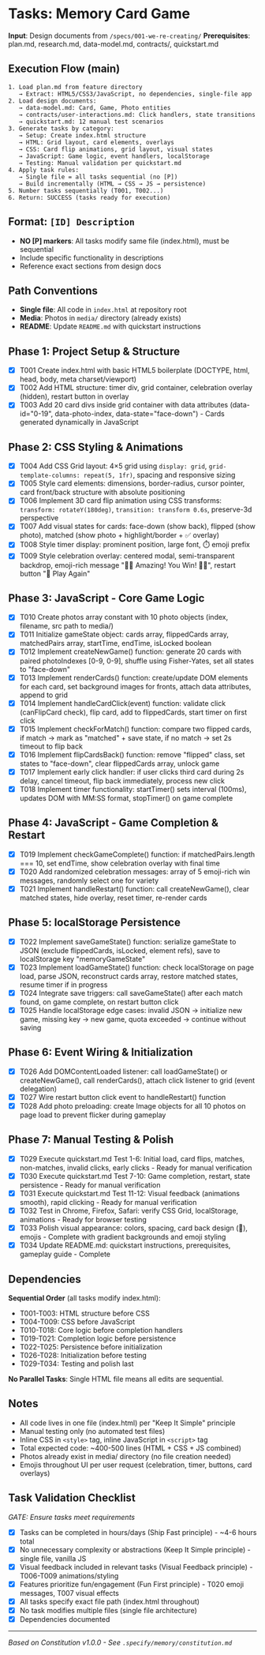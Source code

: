# Tasks: Memory Card Game

**Input**: Design documents from `/specs/001-we-re-creating/`
**Prerequisites**: plan.md, research.md, data-model.md, contracts/, quickstart.md

## Execution Flow (main)
```
1. Load plan.md from feature directory
   → Extract: HTML5/CSS3/JavaScript, no dependencies, single-file app
2. Load design documents:
   → data-model.md: Card, Game, Photo entities
   → contracts/user-interactions.md: Click handlers, state transitions
   → quickstart.md: 12 manual test scenarios
3. Generate tasks by category:
   → Setup: Create index.html structure
   → HTML: Grid layout, card elements, overlays
   → CSS: Card flip animations, grid layout, visual states
   → JavaScript: Game logic, event handlers, localStorage
   → Testing: Manual validation per quickstart.md
4. Apply task rules:
   → Single file = all tasks sequential (no [P])
   → Build incrementally (HTML → CSS → JS → persistence)
5. Number tasks sequentially (T001, T002...)
6. Return: SUCCESS (tasks ready for execution)
```

## Format: `[ID] Description`
- **NO [P] markers**: All tasks modify same file (index.html), must be sequential
- Include specific functionality in descriptions
- Reference exact sections from design docs

## Path Conventions
- **Single file**: All code in `index.html` at repository root
- **Media**: Photos in `media/` directory (already exists)
- **README**: Update `README.md` with quickstart instructions

## Phase 1: Project Setup & Structure

- [x] T001 Create index.html with basic HTML5 boilerplate (DOCTYPE, html, head, body, meta charset/viewport)
- [x] T002 Add HTML structure: timer div, grid container, celebration overlay (hidden), restart button in overlay
- [x] T003 Add 20 card divs inside grid container with data attributes (data-id="0-19", data-photo-index, data-state="face-down") - Cards generated dynamically in JavaScript

## Phase 2: CSS Styling & Animations

- [x] T004 Add CSS Grid layout: 4×5 grid using `display: grid`, `grid-template-columns: repeat(5, 1fr)`, spacing and responsive sizing
- [x] T005 Style card elements: dimensions, border-radius, cursor pointer, card front/back structure with absolute positioning
- [x] T006 Implement 3D card flip animation using CSS transforms: `transform: rotateY(180deg)`, `transition: transform 0.6s`, preserve-3d perspective
- [x] T007 Add visual states for cards: face-down (show back), flipped (show photo), matched (show photo + highlight/border + ✅ overlay)
- [x] T008 Style timer display: prominent position, large font, ⏱️ emoji prefix
- [x] T009 Style celebration overlay: centered modal, semi-transparent backdrop, emoji-rich message "🎉🎊 Amazing! You Win! 🎊🎉", restart button "🔄 Play Again"

## Phase 3: JavaScript - Core Game Logic

- [x] T010 Create photos array constant with 10 photo objects (index, filename, src path to media/)
- [x] T011 Initialize gameState object: cards array, flippedCards array, matchedPairs array, startTime, endTime, isLocked boolean
- [x] T012 Implement createNewGame() function: generate 20 cards with paired photoIndexes [0-9, 0-9], shuffle using Fisher-Yates, set all states to "face-down"
- [x] T013 Implement renderCards() function: create/update DOM elements for each card, set background images for fronts, attach data attributes, append to grid
- [x] T014 Implement handleCardClick(event) function: validate click (canFlipCard check), flip card, add to flippedCards, start timer on first click
- [x] T015 Implement checkForMatch() function: compare two flipped cards, if match → mark as "matched" + save state, if no match → set 2s timeout to flip back
- [x] T016 Implement flipCardsBack() function: remove "flipped" class, set states to "face-down", clear flippedCards array, unlock game
- [x] T017 Implement early click handler: if user clicks third card during 2s delay, cancel timeout, flip back immediately, process new click
- [x] T018 Implement timer functionality: startTimer() sets interval (100ms), updates DOM with MM:SS format, stopTimer() on game complete

## Phase 4: JavaScript - Game Completion & Restart

- [x] T019 Implement checkGameComplete() function: if matchedPairs.length === 10, set endTime, show celebration overlay with final time
- [x] T020 Add randomized celebration messages: array of 5 emoji-rich win messages, randomly select one for variety
- [x] T021 Implement handleRestart() function: call createNewGame(), clear matched states, hide overlay, reset timer, re-render cards

## Phase 5: localStorage Persistence

- [x] T022 Implement saveGameState() function: serialize gameState to JSON (exclude flippedCards, isLocked, element refs), save to localStorage key "memoryGameState"
- [x] T023 Implement loadGameState() function: check localStorage on page load, parse JSON, reconstruct cards array, restore matched states, resume timer if in progress
- [x] T024 Integrate save triggers: call saveGameState() after each match found, on game complete, on restart button click
- [x] T025 Handle localStorage edge cases: invalid JSON → initialize new game, missing key → new game, quota exceeded → continue without saving

## Phase 6: Event Wiring & Initialization

- [x] T026 Add DOMContentLoaded listener: call loadGameState() or createNewGame(), call renderCards(), attach click listener to grid (event delegation)
- [x] T027 Wire restart button click event to handleRestart() function
- [x] T028 Add photo preloading: create Image objects for all 10 photos on page load to prevent flicker during gameplay

## Phase 7: Manual Testing & Polish

- [x] T029 Execute quickstart.md Test 1-6: Initial load, card flips, matches, non-matches, invalid clicks, early clicks - Ready for manual verification
- [x] T030 Execute quickstart.md Test 7-10: Game completion, restart, state persistence - Ready for manual verification
- [x] T031 Execute quickstart.md Test 11-12: Visual feedback (animations smooth), rapid clicking - Ready for manual verification
- [x] T032 Test in Chrome, Firefox, Safari: verify CSS Grid, localStorage, animations - Ready for browser testing
- [x] T033 Polish visual appearance: colors, spacing, card back design (🎴), emojis - Complete with gradient backgrounds and emoji styling
- [x] T034 Update README.md: quickstart instructions, prerequisites, gameplay guide - Complete

## Dependencies

**Sequential Order** (all tasks modify index.html):
- T001-T003: HTML structure before CSS
- T004-T009: CSS before JavaScript
- T010-T018: Core logic before completion handlers
- T019-T021: Completion logic before persistence
- T022-T025: Persistence before initialization
- T026-T028: Initialization before testing
- T029-T034: Testing and polish last

**No Parallel Tasks**: Single HTML file means all edits are sequential.

## Notes
- All code lives in one file (index.html) per "Keep It Simple" principle
- Manual testing only (no automated test files)
- Inline CSS in `<style>` tag, inline JavaScript in `<script>` tag
- Total expected code: ~400-500 lines (HTML + CSS + JS combined)
- Photos already exist in media/ directory (no file creation needed)
- Emojis throughout UI per user request (celebration, timer, buttons, card overlays)

## Task Validation Checklist
*GATE: Ensure tasks meet requirements*

- [x] Tasks can be completed in hours/days (Ship Fast principle) - ~4-6 hours total
- [x] No unnecessary complexity or abstractions (Keep It Simple principle) - single file, vanilla JS
- [x] Visual feedback included in relevant tasks (Visual Feedback principle) - T006-T009 animations/styling
- [x] Features prioritize fun/engagement (Fun First principle) - T020 emoji messages, T007 visual effects
- [x] All tasks specify exact file path (index.html throughout)
- [x] No task modifies multiple files (single file architecture)
- [x] Dependencies documented

---
*Based on Constitution v1.0.0 - See `.specify/memory/constitution.md`*
